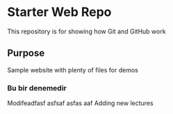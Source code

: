 # Starter Web Repo

This repository is for showing how Git and GitHub work

## Purpose

Sample website with plenty of files for demos

### Bu bir denemedir

Modifeadfasf asfsaf asfas aaf
Adding new lectures
